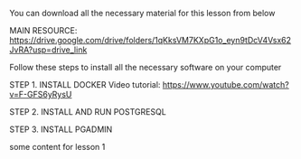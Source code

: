 You can download all the necessary material for this lesson from below

MAIN RESOURCE: https://drive.google.com/drive/folders/1qKksVM7KXpG1o_eyn9tDcV4Vsx62JvRA?usp=drive_link

Follow these steps to install all the necessary software on your computer

STEP 1. INSTALL DOCKER
Video tutorial: https://www.youtube.com/watch?v=F-GFS6yRysU

STEP 2. INSTALL AND RUN POSTGRESQL

STEP 3. INSTALL PGADMIN

some content for lesson 1
